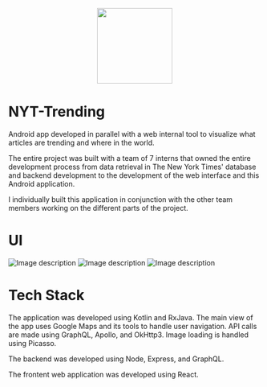 <p align="center">
  <img width="150" height="150" src="http://image.noelshack.com/fichiers/2019/32/5/1565318346-nyttrending-logo.png">
</p>

# NYT-Trending

Android app developed in parallel with a web internal tool to visualize what articles are trending and where in the world. 

The entire project was built with a team of 7 interns that owned the entire development process 
from data retrieval in The New York Times' database and backend development to the development of the web interface and this 
Android application. 

I individually built this application in conjunction with the other team members working on the different parts of the project. 

# UI

![Image description](http://image.noelshack.com/fichiers/2019/32/5/1565318175-screen-shot-2019-08-08-at-10-34-31-pm.png)
![Image description](http://image.noelshack.com/fichiers/2019/32/5/1565318175-screenshot-20190802-134520.png)
![Image description](http://image.noelshack.com/fichiers/2019/32/5/1565318175-screenshot-20190802-134000.png)

# Tech Stack

The application was developed using Kotlin and RxJava. 
The main view of the app uses Google Maps and its tools to handle user navigation. 
API calls are made using GraphQL, Apollo, and OkHttp3. 
Image loading is handled using Picasso. 

The backend was developed using Node, Express, and GraphQL. 

The frontent web application was developed using React.


